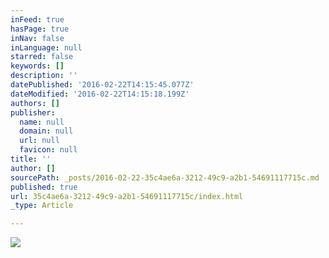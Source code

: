 ```yaml
---
inFeed: true
hasPage: true
inNav: false
inLanguage: null
starred: false
keywords: []
description: ''
datePublished: '2016-02-22T14:15:45.077Z'
dateModified: '2016-02-22T14:15:18.199Z'
authors: []
publisher:
  name: null
  domain: null
  url: null
  favicon: null
title: ''
author: []
sourcePath: _posts/2016-02-22-35c4ae6a-3212-49c9-a2b1-54691117715c.md
published: true
url: 35c4ae6a-3212-49c9-a2b1-54691117715c/index.html
_type: Article

---
```

![](https://the-grid-user-content.s3-us-west-2.amazonaws.com/d40d596a-a514-43e8-a407-6f6615524033.png)